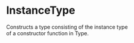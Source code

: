 # InstanceType<Type>  

Constructs a type consisting of the instance type  
of a constructor function in Type.  
